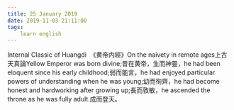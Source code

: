 ```yaml
---
title: 25 January 2019
date: 2019-11-03 21:11:00
tags:
    learn english
---
```

Internal Classic
of Huangdi  《黄帝内經》On the naivety in remote ages上古天真論Yellow Emperor was
born divine;昔在黄帝，生而神靈，he had been eloquent
since his early childhood;弱而能言，he had enjoyed
particular powers of understanding when he was young;幼而徇齊，he had become
honest and hardworking after growing up;長而敦敏，he
ascended the throne as he was fully adult.成而登天。